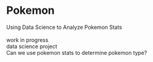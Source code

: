 # Pokemon
Using Data Science to Analyze Pokemon Stats
<br>
<br>
work in progress <br>
data science project <br>
Can we use pokemon stats to determine pokemon type?
<br>

